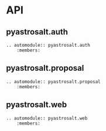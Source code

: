 # API

## pyastrosalt.auth

```{eval-rst}
.. automodule:: pyastrosalt.auth
    :members:
```

## pyastrosalt.proposal

```{eval-rst}
.. automodule:: pyastrosalt.proposal
    :members:
```

## pyastrosalt.web

```{eval-rst}
.. automodule:: pyastrosalt.web
    :members:
```
